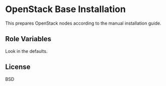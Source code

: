 OpenStack Base Installation
=========

This prepares OpenStack nodes according to the manual installation guide.

Role Variables
--------------

Look in the defaults.

License
-------

BSD
